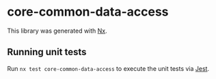 # core-common-data-access

This library was generated with [Nx](https://nx.dev).

## Running unit tests

Run `nx test core-common-data-access` to execute the unit tests via [Jest](https://jestjs.io).
